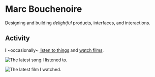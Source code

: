 # Marc Bouchenoire

Designing and building _delightful_ products, interfaces, and interactions.

## Activity

I ~occasionally~ [listen to things](https://www.last.fm/user/marcbouchenoire) and [watch films](https://letterboxd.com/marcbouchenoire/).

<p>
  <picture>
    <source media="(prefers-color-scheme: dark)" srcset="https://marcbouchenoire.com/api/widgets/song.svg?dark">
    <img alt="The latest song I listened to." src="https://marcbouchenoire.com/api/widgets/song.svg">
  </picture>
</p>

<p>
  <picture>
    <source media="(prefers-color-scheme: dark)" srcset="https://marcbouchenoire.com/api/widgets/film.svg?dark">
    <img alt="The latest film I watched." src="https://marcbouchenoire.com/api/widgets/film.svg">
  </picture>
</p>
